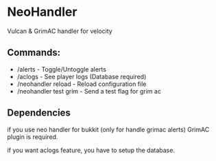 # NeoHandler
Vulcan & GrimAC handler for velocity

## Commands:

- /alerts - Toggle/Untoggle alerts
- /aclogs - See player logs (Database required)
- /neohandler reload - Reload configuration file
- /neohandler test grim - Send a test flag for grim ac

## Dependencies

if you use neo handler for bukkit (only for handle grimac alerts) GrimAC plugin is required.

if you want aclogs feature, you have to setup the database.
